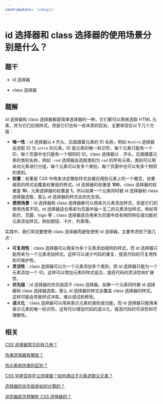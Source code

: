 ```yaml
---
contributors: 'isboyjc'
---
```


# id 选择器和 class 选择器的使用场景分别是什么？


## 题干

- id 选择器

- class 选择器



## 题解

<!-- ::: details 点我查看题解 -->

id 选择器和 class 选择器都是简单选择器的一种，它们都可以用来选取 HTML 元素，并为它们应用样式。但是它们也有一些本质的区别，主要体现在以下几个方面：

- **唯一性**：id 选择器以 `#` 开头，后面跟着元素的 ID 名称，例如 `#intro` 选择器会选取 ID 为 `intro` 的元素。ID 是元素的唯一标识符，每个元素只能有一个 ID，每个页面中也只能有一个相同的 ID。class 选择器以 `.` 开头，后面跟着元素的类别名称，例如 `.red` 选择器会选取类别为 `red` 的所有元素。类别可以用来对元素进行分组，每个元素可以有多个类别，每个页面中也可以有多个相同的类别。
- **权重**：权重是 CSS 中用来决定哪些样式会被应用到元素上的一个概念，权重越高的样式会覆盖权重低的样式。id 选择器的权重是 **100**，class 选择器的权重是 **10**，元素选择器的权重是 **1**。所以如果一个元素同时被 id 选择器和 class 选择器选取，那么 id 选择器的样式会优先生效。
- **使用场景**：id 选择器和 class 选择器都可以用来为元素添加样式，但是它们的使用场景不同。id 选择器适合用来为页面中独一无二的元素添加样式，例如导航栏、页脚、logo 等；class 选择器适合用来为页面中具有相同特征或功能的元素添加样式，例如按钮、卡片、列表等。


实践中，我们常说要使用 class 选择器而避免使用 id 选择器。主要考虑到下面几点：

- **可复用性**：class 选择器可以用来为多个元素添加相同的样式，而 id 选择器只能用来为一个元素添加样式。这样可以减少代码的重复，提高代码的可复用性和可维护性。
- **灵活性**：class 选择器可以为一个元素添加多个类别，而 id 选择器只能为一个元素添加一个 ID。这样可以增加元素的样式组合，提高代码的灵活性和扩展性。
- **优先级**：id 选择器的优先级高于 class 选择器，如果一个元素同时被 id 选择器和 class 选择器选取，那么 id 选择器的样式会覆盖 class 选择器的样式。这样可能会导致样式冲突，难以调试和修改。
- **语义化**：class 选择器可以用来表示元素的类别或功能，而 id 选择器只能用来表示元素的唯一标识符。这样可以增加代码的语义化，提高代码的可读性和可理解性。

<!-- ::: -->



## 相关

[CSS 选择器常见的有几种？](./020010_selector_all.md)

[伪类选择器有哪些？](./020030_pseudoclass_selector.md)

[伪元素和伪类的区别？](./020040_pseudoelements_and_pseudoclasses.md)

[CSS 中是否存在父选择器？如何通过子元素选取父元素？](./020050_parent_selector.md)

[选择器的优先级是如何计算的？](./020060_selector_priority.md)

[浏览器是怎样解析 CSS 选择器的？](./020070_browser_parse_selector.md)